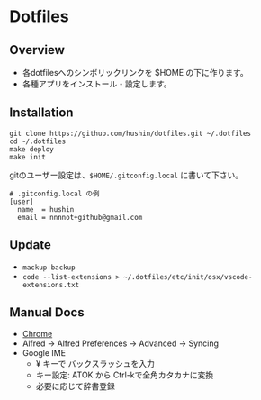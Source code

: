 # Dotfiles

## Overview

* 各dotfilesへのシンボリックリンクを $HOME の下に作ります。
* 各種アプリをインストール・設定します。

## Installation

```
git clone https://github.com/hushin/dotfiles.git ~/.dotfiles
cd ~/.dotfiles
make deploy
make init
```

gitのユーザー設定は、`$HOME/.gitconfig.local` に書いて下さい。

```
# .gitconfig.local の例
[user]
  name  = hushin
  email = nnnnot+github@gmail.com
```

## Update

* `mackup backup`
* `code --list-extensions > ~/.dotfiles/etc/init/osx/vscode-extensions.txt`

## Manual Docs

- [Chrome](./docs/chrome.md)
- Alfred -> Alfred Preferences -> Advanced -> Syncing
- Google IME
  - ¥ キーで バックスラッシュを入力
  - キー設定: ATOK から Ctrl-kで全角カタカナに変換
  - 必要に応じて辞書登録
